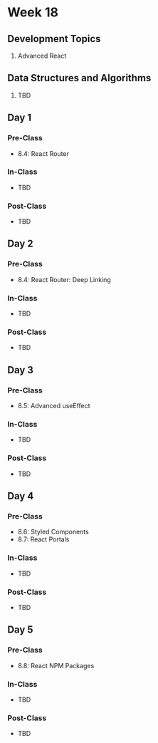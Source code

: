 # Week 18



## Development Topics

1. Advanced React

## Data Structures and Algorithms

1. TBD

## Day 1

### Pre-Class

* 8.4: React Router

### In-Class

* TBD

### Post-Class

* TBD

## Day 2

### Pre-Class

* 8.4: React Router: Deep Linking

### In-Class

* TBD

### Post-Class

* TBD

## Day 3

### Pre-Class

* 8.5: Advanced useEffect

### In-Class

* TBD

### **Post-Class**

* TBD

## Day 4

### Pre-Class

* 8.6: Styled Components
* 8.7: React Portals

### **In-Class**

* TBD

### **Post-Class**

* TBD

## Day 5

### Pre-Class

* 8.8: React NPM Packages

### **In-Class**

* TBD

### **Post-Class**

* TBD

